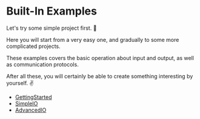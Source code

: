 # Built-In Examples

Let's try some simple project first. 🤣 

Here you will start from a very easy one, and gradually to some more complicated projects. 

These examples covers the basic operation about input and output, as well as communication protocols.

After all these, you will certainly be able to create something interesting by yourself. ✌ 

* [GettingStarted](getstarted/)
* [SimpleIO](simpleio/)
* [AdvancedIO](advancedio.md)



